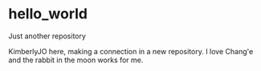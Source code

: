 # hello_world
Just another repository

KimberlyJO here, making a connection in a new repository. I love Chang'e and the rabbit in the moon works for me. 
